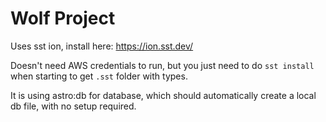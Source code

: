 # Wolf Project

Uses sst ion, install here: https://ion.sst.dev/

Doesn't need AWS credentials to run, but you just need to do `sst install` when starting to get `.sst` folder with types.

It is using astro:db for database, which should automatically create a local db file, with no setup required.
